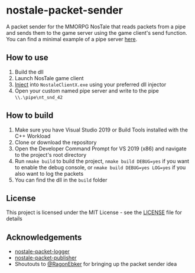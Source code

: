 # nostale-packet-sender
A packet sender for the MMORPG NosTale that reads packets from a pipe and sends them to the game server using the game client's send function. You can find a minimal example of a pipe server [here](https://gist.github.com/Gilgames000/dbdacd1f455aff60d819ffdddd3dfd02).

## How to use
1. Build the dll
2. Launch NosTale game client
3. [Inject](https://www.google.com/search?q=how+to+inject+a+dll) into `NostaleClientX.exe`
using your preferred dll injector
4. Open your custom named pipe server and write to the pipe `\\.\pipe\nt_snd_42`

## How to build
1. Make sure you have Visual Studio 2019 or Build Tools installed with the C++ Workload
2. Clone or download the repository
3. Open the Developer Command Prompt for VS 2019 (x86) and navigate to the project's root directory
4. Run `nmake build` to build the project, `nmake build DEBUG=yes` if you want to enable the debug console, or `nmake build DEBUG=yes LOG=yes` if you also want to log the packets 
5. You can find the dll in the `build` folder

## License
This project is licensed under the MIT License - see the [LICENSE](https://github.com/Gilgames000/nostale-packet-publisher/blob/master/LICENSE) file for details

## Acknowledgements 
- [nostale-packet-logger](https://github.com/Gilgames000/nostale-packet-logger)
- [nostale-packet-publisher](https://github.com/Gilgames000/nostale-packet-publisher)
- Shoutouts to [@RagonEbker](https://github.com/RagonEbker) for bringing up the packet sender idea
